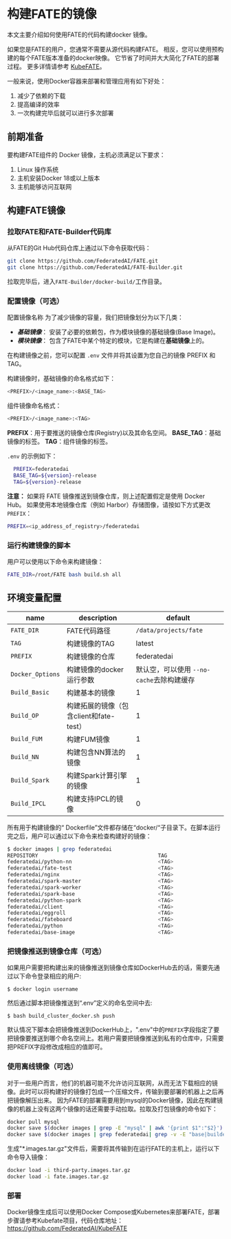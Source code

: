# 构建FATE的镜像

本文主要介绍如何使用FATE的代码构建docker 镜像。

如果您是FATE的用户，您通常不需要从源代码构建FATE。 相反，您可以使用预构建的每个FATE版本准备的docker映像。 它节省了时间并大大简化了FATE的部署过程。 更多详情请参考 [KubeFATE](https://github.com/FederatedAI/KubeFATE)。

一般来说，使用Docker容器来部署和管理应用有如下好处：

1. 减少了依赖的下载
2. 提高编译的效率
3. 一次构建完毕后就可以进行多次部署

## 前期准备

要构建FATE组件的 Docker 镜像，主机必须满足以下要求：

1. Linux 操作系统
2. 主机安装Docker  18或以上版本
3. 主机能够访问互联网

## 构建FATE镜像

### 拉取FATE和FATE-Builder代码库

从FATE的Git Hub代码仓库上通过以下命令获取代码：
  
```bash
git clone https://github.com/FederatedAI/FATE.git
git clone https://github.com/FederatedAI/FATE-Builder.git
```
  
拉取完毕后，进入`FATE-Builder/docker-build/`工作目录。

### 配置镜像（可选）

配置镜像名称
为了减少镜像的容量，我们把镜像划分为以下几类：

- ***基础镜像***： 安装了必要的依赖包，作为模块镜像的基础镜像(Base Image)。
- ***模块镜像***： 包含了FATE中某个特定的模块，它是构建在**基础镜像**上的。

在构建镜像之前，您可以配置 `.env` 文件并将其设置为您自己的镜像 PREFIX 和 TAG。

构建镜像时，基础镜像的命名格式如下：

```bash
<PREFIX>/<image_name>:<BASE_TAG>
```

组件镜像命名格式：

```bash
<PREFIX>/<image_name>:<TAG>
```

**PREFIX**：用于要推送的镜像仓库(Registry)以及其命名空间。
**BASE_TAG**：基础镜像的标签。
**TAG**：组件镜像的标签。

`.env` 的示例如下：

```bash
  PREFIX=federatedai
  BASE_TAG=${version}-release
  TAG=${version}-release
```

**注意：**
如果将 FATE 镜像推送到镜像仓库，则上述配置假定是使用 Docker Hub。 如果使用本地镜像仓库（例如 Harbor）存储图像，请按如下方式更改 `PREFIX`：

```bash
PREFIX=<ip_address_of_registry>/federatedai
```

### 运行构建镜像的脚本

用户可以使用以下命令来构建镜像：

```bash
FATE_DIR=/root/FATE bash build.sh all
```

## 环境变量配置

| name | description | default |
| --- | --- | --- |
| `FATE_DIR` | FATE代码路径 | `/data/projects/fate` |
| `TAG` | 构建镜像的TAG | latest |
| `PREFIX` | 构建镜像的仓库 | federatedai |
| `Docker_Options` | 构建镜像的docker运行参数 | 默认空，可以使用 `--no-cache`去除构建缓存 |
| `Build_Basic` | 构建基本的镜像 | 1 |
| `Build_OP` | 构建拓展的镜像（包含client和fate-test） | 1 |
| `Build_FUM` | 构建FUM镜像 | 1 |
| `Build_NN` | 构建包含NN算法的镜像 | 1 |
| `Build_Spark` | 构建Spark计算引擎的镜像 | 1 |
| `Build_IPCL` | 构建支持IPCL的镜像 | 0 |

所有用于构建镜像的“ Dockerfile”文件都存储在“docker/“子目录下。在脚本运行完之后，用户可以通过以下命令来检查构建好的镜像：

```bash
$ docker images | grep federatedai
REPOSITORY                                       TAG
federatedai/python-nn                            <TAG>
federatedai/fate-test                            <TAG>
federatedai/nginx                                <TAG>
federatedai/spark-master                         <TAG>
federatedai/spark-worker                         <TAG>
federatedai/spark-base                           <TAG>
federatedai/python-spark                         <TAG>
federatedai/client                               <TAG>
federatedai/eggroll                              <TAG>
federatedai/fateboard                            <TAG>
federatedai/python                               <TAG>
federatedai/base-image                           <TAG>
```

### 把镜像推送到镜像仓库（可选）

如果用户需要把构建出来的镜像推送到镜像仓库如DockerHub去的话，需要先通过以下命令登录相应的用户:

```$ docker login username```

然后通过脚本把镜像推送到“.env”定义的命名空间中去:

```$ bash build_cluster_docker.sh push```

默认情况下脚本会把镜像推送到DockerHub上，".env"中的`PREFIX`字段指定了要把镜像要推送到哪个命名空间上。若用户需要把镜像推送到私有的仓库中，只需要把PREFIX字段修改成相应的值即可。

### 使用离线镜像（可选）

对于一些用户而言，他们的机器可能不允许访问互联网，从而无法下载相应的镜像。此时可以将构建好的镜像打包成一个压缩文件，传输到要部署的机器上之后再把镜像解压出来。
因为FATE的部署需要用到mysql的Docker镜像，因此在构建镜像的机器上没有这两个镜像的话还需要手动拉取。拉取及打包镜像的命令如下：

```bash
docker pull mysql
docker save $(docker images | grep -E "mysql" | awk '{print $1":"$2}') -o third-party.images.tar.gz
docker save $(docker images | grep federatedai| grep -v -E "base|builder" | awk '{print $1":"$2}') -o fate.images.tar.gz
```

生成"*.images.tar.gz"文件后，需要将其传输到在运行FATE的主机上，运行以下命令导入镜像：

```bash
docker load -i third-party.images.tar.gz
docker load -i fate.images.tar.gz
```

### 部署

Docker镜像生成后可以使用Docker Compose或Kubernetes来部署FATE，部署步骤请参考Kubefate项目，代码仓库地址：<https://github.com/FederatedAI/KubeFATE>
